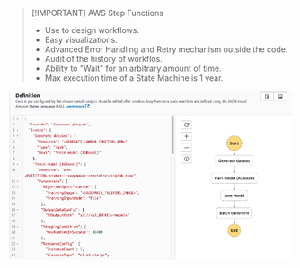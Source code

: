 
> [!IMPORTANT] AWS Step Functions
> - Use to design workflows.
> - Easy visualizations.
> - Advanced Error Handling and Retry mechanism outside the code.
> - Audit of the history of workflos.
> - Ability to "Wait" for an arbitrary amount of time.
> - Max execution time of a State Machine is 1 year.

![](AWS/AWS%20Machine%20Learning%20Specialty%20MLS-C01/img/Pasted%20image%2020241204120558.png)